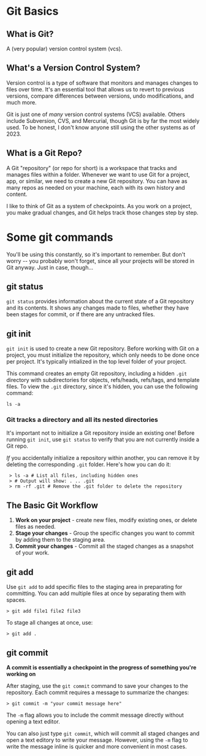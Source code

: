 # Git Basics

## What is Git?

A (very popular) version control system (vcs).

## What's a Version Control System?

Version control is a type of software that monitors and manages changes to files over time. It's an essential tool that allows us to revert to previous versions, compare differences between versions, undo modifications, and much more.

Git is just one of _many_ version control systems (VCS) available. Others include Subversion, CVS, and Mercurial, though Git is by far the most widely used. To be honest, I don't know anyone still using the other systems as of 2023.

## What is a Git Repo?

A Git "repository" (or repo for short) is a workspace that tracks and manages files within a folder. Whenever we want to use Git for a project, app, or similar, we need to create a new Git repository. You can have as many repos as needed on your machine, each with its own history and content.

I like to think of Git as a system of checkpoints. As you work on a project, you make gradual changes, and Git helps track those changes step by step.

# Some git commands

You'll be using this constantly, so it's important to remember. But don't worry -- you probably won't forget, since all your projects will be stored in Git anyway. Just in case, though...

## git status

`git status` provides information about the current state of a Git repository and its contents. It shows any changes made to files, whether they have been stages for commit, or if there are any untracked files.

## git init

`git init` is used to create a new Git repository. Before working with Git on a project, you must initialize the repository, which only needs to be done once per project. It's typically intialized in the top level folder of your project.

This command creates an empty Git repository, including a hidden `.git` directory with subdirectories for objects, refs/heads, refs/tags, and template files. To view the `.git` directory, since it's hidden, you can use the following command:

```
ls -a
```

### Git tracks a directory and all its nested directories

It's important not to initialize a Git repository inside an existing one! Before running `git init`, use `git status` to verify that you are not currently inside a Git repo.

_If_ you accidentally initialize a repository within another, you can remove it by deleting the corresponding `.git` folder. Here's how you can do it:

```
 > ls -a # List all files, including hidden ones
 > # Output will show: . .. .git
 > rm -rf .git # Remove the .git folder to delete the repository
```

## The Basic Git Workflow

1. **Work on your project** - create new files, modify existing ones, or delete files as needed.
2. **Stage your changes** - Group the specific changes you want to commit by adding them to the staging area.
3. **Commit your changes** - Commit all the staged changes as a snapshot of your work.

## git add

Use `git add` to add specific files to the staging area in preparating for committing. You can add multiple files at once by separating them with spaces.

```
> git add file1 file2 file3
```

To stage all changes at once, use:

```
> git add .
```

## git commit

**A commit is essentially a checkpoint in the progress of something you're working on**

After staging, use the `git commit` command to save your changes to the repository. Each commit requires a message to summarize the changes:

```
> git commit -m "your commit message here"
```

The `-m` flag allows you to include the commit message directly without opening a text editor.

You can also just type `git commit`, which will commit all staged changes and open a text editory to write your message. However, using the `-m` flag to write the message inline is quicker and more convenient in most cases.
